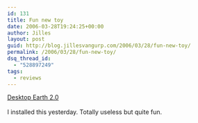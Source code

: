 ```yaml
---
id: 131
title: Fun new toy
date: 2006-03-28T19:24:25+00:00
author: Jilles
layout: post
guid: http://blog.jillesvangurp.com/2006/03/28/fun-new-toy/
permalink: /2006/03/28/fun-new-toy/
dsq_thread_id:
  - "528897249"
tags:
  - reviews
---
```

<a href="http://codefromthe70s.org/desktopearth_dl.asp">Desktop Earth 2.0</a><br /><br />I installed this yesterday. Totally useless but quite fun.<br />